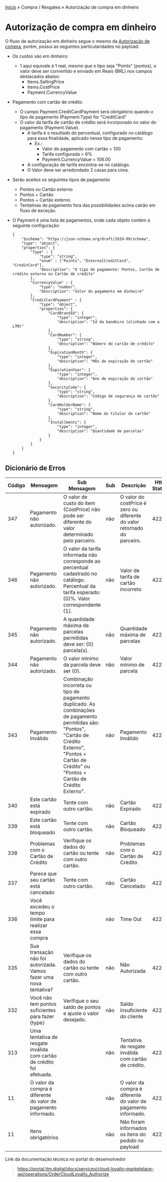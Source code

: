 [Início](/readme.md) &raquo; Compra / Resgates &raquo; Autorização de compra em dinheiro

# Autorização de compra em dinheiro

O fluxo de autorização em dinheiro segue o mesmo da [Autorização de compra](/purchase/authorize.md), porém, possui as seguintes particularidades no payload:

- Os custos são em dinheiro:
    - 1 aqui equivale à 1 real, mesmo que o tipo seja "Points" (pontos), o valor deve ser convertido e enviado em Reais (BRL) nos campos destacados abaixo:
        - Items.SellingPrice
        - Items.CostPrice
        - Payment.CurrencyValue
&nbsp;

- Pagamento com cartão de crédito
    - O campo Payment.CreditCardPayment será obrigatório quando o tipo de pagamento (Payment.Type) for "CreditCard"
    - O valor da tarifa de cartão de crédito será incorporado no valor do pagamento (Payment.Value).
        - A tarifa é o resultado do percentual, configurado no catálogo para essa finalidade, aplicado nesse tipo de pagamento:
            - Ex.:
                - Valor do pagamento com cartão = 100
                - Tarifa configurada = 6%
                - Payment.CurrencyValue = 106.00
        - A configuração de tarifa encontra-se no catálogo.
        - O Valor deve ser arredondado 2 casas para cima.
&nbsp;

- Serão aceitos os seguintes tipos de pagamento
    - Pontos ou Cartão externo
    - Pontos + Cartão
    - Pontos + Cartão externo
    - Tentativas de pagamento fora das possibilidades acima cairão em fluxo de exceção.
&nbsp;

- O Payment é uma lista de pagamentos, onde cada objeto contém a seguinte configuração:

    ```
    {
        "$schema": "https://json-schema.org/draft/2019-09/schema",
        "type": "object",
        "properties": {
            "Type" : {
                "type": "string",                
                "enum" : ["Points", "ExternalCreditCard", "CreditCard"],
                "description": "O tipo do pagamento: Pontos, Cartão de crédito externo ou Cartão de crédito"
            },
            "CurrencyValue" : {                
                "type": "number",
                "description": "Valor do pagamento em dinheiro"
            },
            "CreditCardPayment" : {
                "type": "object",
                "properties": {
                    "CardBrandId": {                        
                        "type": "integer",
                        "description": "Id da bandeira (alinhado com a LTM)"
                    },
                    "CardNumber": {                        
                        "type": "string",
                        "description": "Número do cartão de crédito"
                    },
                    "ExpirationMonth": {                        
                        "type": "integer",
                        "description": "Mês de expiração do cartão"
                    },
                    "ExpirationYear": {                        
                        "type": "integer",
                        "description": "Ano de expiração do cartão"
                    },
                    "SecurityCode": {                        
                        "type": "string",
                        "description": "Código de segurança do cartão"
                    },
                    "CardHolderName": {                        
                        "type": "string",
                        "description": "Nome do titular do cartão"
                    },
                    "Installments": {                        
                        "type": "integer",
                        "description": "Quantidade de parcelas"
                    }
                }
            }
        }
    }
    ```
## Dicionário de Erros

| Código | Mensagem |Sub Mensagem| Sub | Descrição | Http Status |
|-|-|-|-|-|-|
|347|Pagamento não autorizado.|O valor de custo do item (CostPrice) não pode ser diferente do valor determinado pelo parceiro.|não|O valor do costPrice é zero ou  diferente do valor retornado do parceiro.|422|
|346|Pagamento não autorizado.|O valor da tarifa informada não corresponde ao percentual cadastrado no catálogo. Percentual da tarifa esperado: {0}%. Valor correspondente {1}.|não|Valor de tarifa de cartão incorreto|422|
|345|Pagamento não autorizado.|A quantidade máxima de parcelas permitidas deve ser: {0} parcela(s).|não|Quantidade máxima de parcelas|422|
|344|Pagamento não autorizado.|O valor mínimo da parcela deve ser {0}.|não|Valor mínimo de parcela|422|
|343|Pagamento Inválido|Combinação incorreta ou tipo de pagamento duplicado. As combinações de pagamento permitidas são: "Pontos", "Cartão de Crédito Externo", "Pontos + Cartão de Crédito" ou "Pontos + Cartão de Crédito Externo".|não|Pagamento Inválido|422|
|340|Este cartão está expirado|Tente com outro cartão.|não|Cartão Expirado|422|
|339|Este cartão está bloqueado|Tente com outro cartão.|não|Cartão Bloqueado|422|
|338|Problemas com o Cartão de Crédito|Verifique os dados do cartão ou tente com outro cartão.|não|Problemas com o Cartão de Crédito|422|
|337|Parece que seu cartão está cancelado|Tente com outro cartão.|não|Cartão Cancelado|422|
|336|Você excedeu o tempo limite para realizar essa compra||não|Time Out|422|
|335|Sua transação não foi autorizada. Vamos fazer uma nova tentativa?|Verifique os dados do cartão ou tente com outro cartão.|não|Não Autorizada|422|
332|Você não tem pontos suficientes para fazer {type}|Verifique o seu saldo de pontos e ajuste o valor desejado.|não|Saldo insuficiente do cliente|422|
313|Uma tentativa de resgate inválida com cartão de crédito foi efetuada.||não|Tentativa de resgate inválida com cartão de crédito.|422|
11|O valor da compra é diferente do valor de pagamento informado.||não|O valor da compra é diferente do valor de pagamento informado.|422|
11|Itens obrigatórios||não|Não foram informados os itens do pedido no payload|422|


Link da documentação técnica no portal do desenvolvedor

> https://portal.ltm.digital/docs/services/cloud-loyalty-marketplace-api/operations/OrderCloudLoyalty_Authorize
    